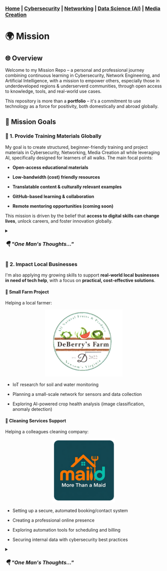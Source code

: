### [Home](https://github.com/Komonodrg-portfolio) | [Cybersecurity](https://github.com/Komonodrg-portfolio/Cybersecurity) | [Networking](https://github.com/Komonodrg-portfolio/Networking) | [Data Science (AI)](https://github.com/Komonodrg-portfolio/AI) | [Media Creation](https://github.com/Komonodrg-portfolio/MediaCreation)

# 🌍 Mission

## 🌐 Overview

Welcome to my Mission Repo – a personal and professional journey combining continuous learning in Cybersecurity, Network Engineering, and Artificial Intelligence, with a mission to empower others, especially those in underdeveloped regions & underserverd communities, through open access to knowledge, tools, and real-world use cases.

This repository is more than a **portfolio** – it's a commitment to use technology as a force for positivity, both domestically and abroad globally.

## 🚀 Mission Goals
### 🤝 1. **Provide Training Materials Globally**

My goal is to create structured, beginner-friendly training and project materials in Cybersecurity, Networking, Media Creation all while leveraging AI, specifically designed for learners of all walks. The main focal points:

- **Open-access educational materials**
    
- **Low-bandwidth (cost) friendly resources**
    
- **Translatable content & culturally relevant examples**
    
- **GitHub-based learning & collaboration**
    
- **Remote mentoring opportunities (coming soon)**
  
This mission is driven by the belief that **access to digital skills can change lives**, unlock careers, and foster innovation globally.
<br>

<details>
 <summary><h3><em><b>🪂  "One Man's Thoughts..."</b></em></h3></summary>
  <br> 
<em>The summer of 2024 was an exciting time for me!  Being the son of immigrants, it was cool getting a chance to take a trip to visit the continent of my parents origin - icing on the cake was being able to travel to Kenya with my Mom (bucket list item - ✔️!)  We spent a little under a month traveling the country (literally from mountain to coast) taking in the wonders Kenya had to offer.  From the beaches of Mombasa/Nyali, to a safari in Nairobi, fishing Lake Victoria, & spending sometime in the mountains of Kisii to visit with friends, it was the trip of a lifetime.<br>  
<br> 
Coming back to the US was bittersweet.  Though I missed my wife and kids tremendously while gone, I couldn't shake this feeling to give back to a people who gave so much to us while on our journeys.  Specifically, I thought of the kids in a village where we attended church one Saturday(pic below) and spent a while considering how I best could leverage my talents to help them be all they could aspire to be in this lifetime, despite the extreme hardships felt in remote/rural communities.  My answer and love letter to them and all the lifelong friends met along the way: creating this repo.</em><br>
<br>
<b>My Vision:</b><br>
    
- <b>To partner or create a foundation that will provide repurposed/decommissioned cellphones / laptops to individuals in remote area</b>
- <b>Provide scholarships to cover the costs for IT Certifications to individuals showing deep aptitude, skill, and readiness</b><br>

<em>Enjoy these pictures from the trip.

Colleagues,Onward.<br></em>

  

![Alt text](images/Kenya/ChurchKids.png)

<p float="center">
  <img src="images/Kenya/SceneryMountainsTea.png" width="200" />
  <img src="images/Kenya/Flower4.png" width="200" />
  <img src="images/Kenya/ScenerySafari22.png" width="200" />
  <img src="images/Kenya/Flowers.png" width="200" />
  <img src="images/Kenya/Giraffe.png" width="200" />
  <img src="images/Kenya/rhinos.png" width="200" />  
  <img src="images/Kenya/SafariCroc.png" width="200" />
  <img src="images/Kenya/ScenerySafariHole.png" width="200" />

![Alt text](images/Kenya/Safari17.png)

  

</details>

### 🤝 2. **Impact Local Businesses**

I'm also applying my growing skills to support **real-world local businesses in need of tech help**, with a focus on **practical, cost-effective solutions**.

#### 🌾 Small Farm Project

Helping a local farmer:

<p align="center">
  <img src="https://github.com/Komonodrg-portfolio/Mission/blob/main/images/DeBerry/DFarmsLogo.png" alt="More Than a Maid Logo" width="250"/>
</p>

- IoT research for soil and water monitoring
    
- Planning a small-scale network for sensors and data collection
    
- Exploring AI-powered crop health analysis (image classification, anomaly detection)
    

#### 🧼 Cleaning Services Support

Helping a colleagues cleaning company:

<p align="center">
  <img src="https://github.com/Komonodrg-portfolio/Mission/blob/main/images/DeBerry/MoreThanAMaid.png" alt="More Than a Maid Logo" width="200"/>
</p>

- Setting up a secure, automated booking/contact system
    
- Creating a professional online presence
    
- Exploring automation tools for scheduling and billing
    
- Securing internal data with cybersecurity best practices

<details>
 <summary><h3><em><b>🪂  "One Man's Thoughts..."</b></em></h3></summary>
  <br> 
<em> When you think back to those individuals in your life who were instrumental in helping to shape you positively, you often think fondly of them.  Such is Mr. Jesse DeBerry to me.  I've appreciated his friendship for nearly 2 decades now and have watched him successfully run a small business all while raising 4 girls admirably, alongside his better half.  When presented with an opportunity to assist him with next business venture in getting a farm established on family land, it was easily a no-brainer for me.<br>
<br>

Below are some pics from DeBerry Farms, please enjoy and support him.  They say a picture is worth a thousand words, hoping the pics below do his hard work justice.  Hoping these seeds sown continue to bear good fruit for he and his family.


    
<p float="center">
  <img src="images/DeBerry/DeBerryFamily.png" width="200" />
  <img src="images/DeBerry/Melons.png" width="200" />
  <img src="images/DeBerry/Squash.png" width="200" />
  <img src="images/DeBerry/DeberryVendor2.png" width="200" />
  <img src="images/DeBerry/WMelonField.png" width="200" />
  <img src="images/DeBerry/Hanna.png" width="200" />
  <img src="images/DeBerry/DintheField.png" width="200" />
  <img src="images/DeBerry/Okra.png" width="200" />
  <img src="images/DeBerry/TractorCouple.png" width="200" />
  
</em><br>
<br>

<em>Colleagues, Onward.<br></em>
</details>
